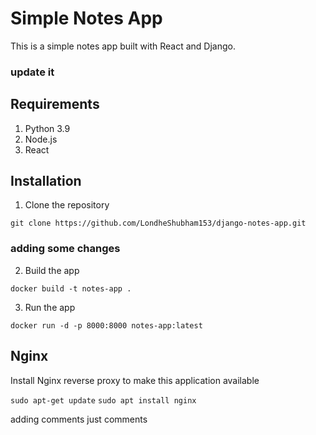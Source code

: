 # Simple Notes App
This is a simple notes app built with React and Django.
### update it
## Requirements
1. Python 3.9
2. Node.js
3. React
## Installation
1. Clone the repository
```
git clone https://github.com/LondheShubham153/django-notes-app.git
```
### adding some changes
2. Build the app
```
docker build -t notes-app .
```

3. Run the app
```
docker run -d -p 8000:8000 notes-app:latest
```

## Nginx

Install Nginx reverse proxy to make this application available

`sudo apt-get update`
`sudo apt install nginx`

adding comments just comments
